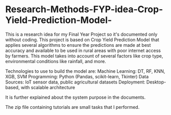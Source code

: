 # Research-Methods-FYP-idea-Crop-Yield-Prediction-Model-

This is a research idea for my Final Year Project so it's documented only without coding. This project is based on Crop Yield Prediction Model that applies several algorithms to ensure the predictions are made at best accuracy and available to be used in rural areas with poor internet access by farmers. This model takes into account of several factors like crop type, environmental conditions like rainfall, and more. 

Technologies to use to build the model are:
Machine Learning: DT, RF, KNN, XGB, SVM
Programming: Python (Pandas, scikit-learn, Tkinter)
Data Sources: IoT sensor data, public agricultural datasets
Deployment: Desktop-based, with scalable architecture

It is further explained about the system purpose in the documents.

The zip file containing tutorials are small tasks that I performed.
